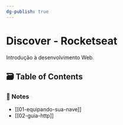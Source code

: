 ```yaml
---
dg-publish: true
---
```

# Discover - Rocketseat

Introdução à desenvolvimento Web.


## 🗃️ Table of Contents

### 📝 Notes

- [[01-equipando-sua-nave]]
- [[02-guia-http]]
